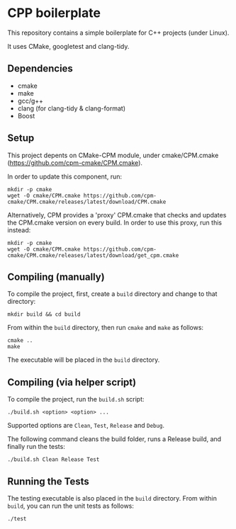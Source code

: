 # CPP boilerplate

This repository contains a simple boilerplate for C++ projects (under Linux).

It uses CMake, googletest and clang-tidy.

## Dependencies 

* cmake 
* make
* gcc/g++ 
* clang (for clang-tidy & clang-format)
* Boost

## Setup

This project depents on CMake-CPM module, under cmake/CPM.cmake (https://github.com/cpm-cmake/CPM.cmake). 

In order to update this component, run:

```
mkdir -p cmake
wget -O cmake/CPM.cmake https://github.com/cpm-cmake/CPM.cmake/releases/latest/download/CPM.cmake
```

Alternatively, CPM provides a 'proxy' CPM.cmake that checks and updates the CPM.cmake version on every build. In order to use this proxy, run this instead:

```
mkdir -p cmake
wget -O cmake/CPM.cmake https://github.com/cpm-cmake/CPM.cmake/releases/latest/download/get_cpm.cmake
```

## Compiling (manually)

To compile the project, first, create a `build` directory and change to that directory:
```
mkdir build && cd build
```
From within the `build` directory, then run `cmake` and `make` as follows:
```
cmake ..
make
```
The executable will be placed in the `build` directory.

## Compiling (via helper script)

To compile the project, run the `build.sh` script:

```
./build.sh <option> <option> ...
```
Supported options are `Clean`, `Test`, `Release` and `Debug`. 

The following command cleans the build folder, runs a Release build, and finally run the tests:

```
./build.sh Clean Release Test
```

## Running the Tests

The testing executable is also placed in the `build` directory. From within `build`, you can run the unit tests as follows:
```
./test
```

